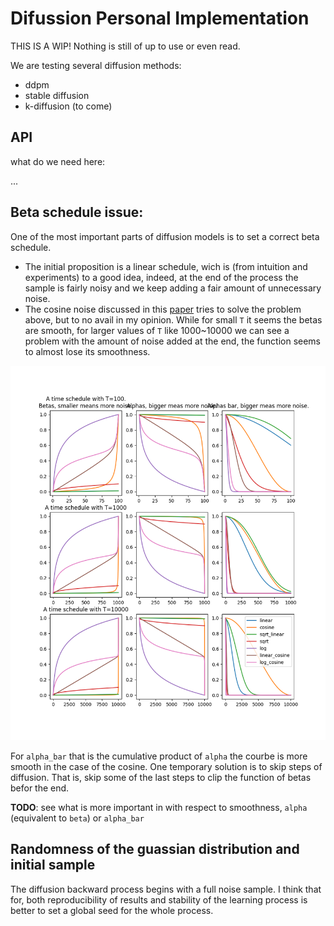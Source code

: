 # Difussion Personal Implementation


THIS IS A WIP! Nothing is still of up to use or even read.

We are testing several diffusion methods:
- ddpm
- stable diffusion
- k-diffusion (to come)

## API

what do we need here:

...


## Beta schedule issue:

One of the most important parts of diffusion models is to set a correct beta schedule.

- The initial proposition is a linear schedule, wich is (from intuition and experiments)
  to a good idea, indeed, at the end of the process the sample is fairly noisy and we
  keep adding a fair amount of unnecessary noise.
- The cosine noise discussed in this [paper](https://arxiv.org/pdf/2102.09672.pdf) tries
  to solve the problem above, but to no avail in my opinion.
  While for small `T` it seems the betas are smooth, for larger values of `T` like
  1000~10000 we can see a problem with the amount of noise added at the end, the function
  seems to almost lose its smoothness.

<img src="ressources/images/all_beta_schedules.png" />

For `alpha_bar` that is the cumulative product of `alpha` the courbe is more smooth in the
case of the cosine.
One temporary solution is to skip steps of diffusion. That is, skip some of the last steps
to clip the function of betas befor the end.

**TODO**: see what is more important in with respect to smoothness, `alpha` (equivalent to
`beta`) or `alpha_bar`


## Randomness of the guassian distribution and initial sample

The diffusion backward process begins with a full noise sample. I think that for, both
reproducibility of results and stability of the learning process is better to set a
global seed for the whole process.
